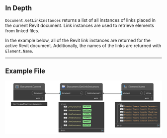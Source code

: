 ## In Depth
`Document.GetLinkInstances` returns a list of all instances of links placed in the current Revit document. Link instances are used to retrieve elements from linked files.

In the example below, all of the Revit link instances are returned for the active Revit document. Additionally, the names of the links are returned with `Element.Name`.
___
## Example File

![Document.GetLinkInstances](./Revit.Application.Document.GetLinkInstances_img.jpg)